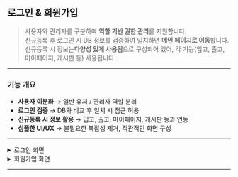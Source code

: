 ##  로그인 & 회원가입

> 사용자와 관리자를 구분하여 **역할 기반 권한 관리**를 지원합니다.  
> 신규등록 후 로그인 시 DB 정보를 검증하여 일치하면 **메인 페이지로 이동**합니다.  
> 신규등록 시 정보는**다양성 있게 사용됨**으로 구성되어 있어, 각 기능(입고, 출고, 마이페이지, 게시판 등) 사용됩니다.

---

###  기능 개요
-  **사용자 이분화** → 일반 유저 / 관리자 역할 분리
-  **로그인 검증** → DB와 비교 후 일치 시 접근 허용
-  **신규등록 시 정보 활용** → 입고, 출고, 마이페이지, 게시판 등과 연동
-  **심플한 UI/UX** → 불필요한 복잡성 제거, 직관적인 화면 구성

---

<details>
  <summary> 로그인 화면</summary><br>
  <p align="center">
    <img src="https://github.com/jongha8422-sketch/inoutmanager/blob/main/PICTURES/logins.png" alt="로그인 UI" width="400"/> 
  </p>
  <p align="center"> DB 계정 정보를 기반으로 로그인 검증 후 메인 페이지로 이동</p>
</details>

<details>
  <summary> 회원가입 화면</summary><br>
  <p align="center">
    <img src="https://github.com/jongha8422-sketch/inoutmanager/blob/main/PICTURES/sign%20up.png" alt="회원가입 UI" width="400"/> 
  </p>
  <p align="center"> 신규 등록 시 기본 정보 + 추후 기능(입고/출고/마이페이지/게시판)에 활용</p>
</details>

---
